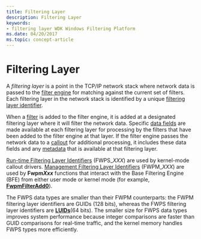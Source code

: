 ```yaml
---
title: Filtering Layer
description: Filtering Layer
keywords:
- filtering layer WDK Windows Filtering Platform
ms.date: 04/20/2017
ms.topic: concept-article
---
```


# Filtering Layer


A *filtering layer* is a point in the TCP/IP network stack where network data is passed to the [filter engine](filter-engine.md) for matching against the current set of filters. Each filtering layer in the network stack is identified by a unique [filtering layer identifier](management-filtering-layer-identifiers.md).

When a [filter](filter.md) is added to the filter engine, it is added at a designated filtering layer where it will filter the network data. Specific [data fields](./data-field-identifiers.md) are made available at each filtering layer for processing by the filters that have been added to the filter engine at that layer. If the filter engine passes the network data to a [callout](callout.md) for additional processing, it includes these data fields and any [metadata](metadata-field-identifiers.md) that is available at that filtering layer.

[Run-time Filtering Layer Identifiers](./run-time-filtering-layer-identifiers.md) (FWPS\_*XXX*) are used by kernel-mode callout drivers. [Management Filtering Layer Identifiers](./management-filtering-layer-identifiers.md) (FWPM\_*XXX*) are used by **Fwpm<em>Xxx</em>** functions that interact with the Base Filtering Engine (BFE) from either user mode or kernel mode (for example, [**FwpmFilterAdd0**](/windows/win32/api/fwpmu/nf-fwpmu-fwpmfilteradd0)).

The FWPS data types are smaller than their FWPM counterparts: the FWPM filtering layer identifiers are GUIDs (128 bits), whereas the FWPS filtering layer identifiers are [**LUIDs**](/windows-hardware/drivers/ddi/igpupvdev/ns-igpupvdev-_luid)(64 bits). The smaller size for FWPS data types improves system performance because integer comparisons are faster than GUID comparisons for real-time traffic, and the kernel memory handles FWPS types more efficiently.

 

